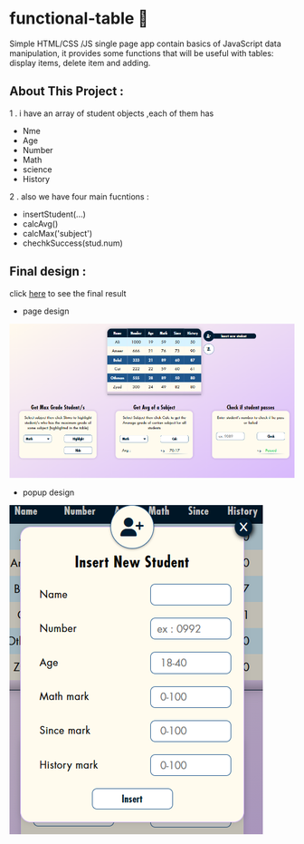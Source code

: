 # functional-table 🔰
Simple HTML/CSS /JS single page app contain basics of JavaScript data manipulation, it provides some functions that will be useful with tables: display items, delete item and adding. 

## About This Project : 

1 . i have an array of student objects ,each of them has 
  - Nme 
  - Age
  - Number
  - Math
  - science
  - History 

2 . also we have four main fucntions :
   - insertStudent(...)
   - calcAvg()
   - calcMax('subject')
   - chechkSuccess(stud.num)
## Final design :
click [here](https://mohammed-nayef.github.io/Functional-table/) to see the final result
- page design
 
![web page img](page.png)
- popup design

![web page img](insert(popup).png)
